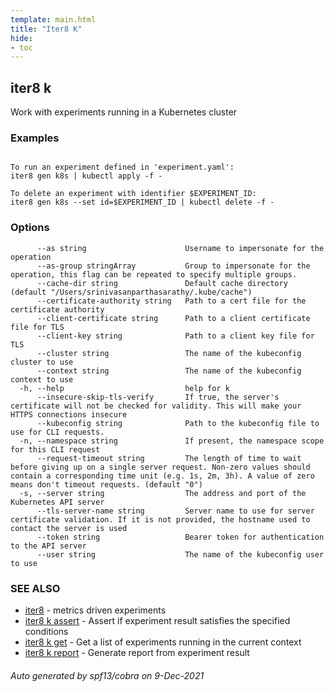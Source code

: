```yaml
---
template: main.html
title: "Iter8 K"
hide:
- toc
---
```


## iter8 k

Work with experiments running in a Kubernetes cluster

### Examples

```

To run an experiment defined in 'experiment.yaml':
iter8 gen k8s | kubectl apply -f -

To delete an experiment with identifier $EXPERIMENT_ID:
iter8 gen k8s --set id=$EXPERIMENT_ID | kubectl delete -f -
```

### Options

```
      --as string                      Username to impersonate for the operation
      --as-group stringArray           Group to impersonate for the operation, this flag can be repeated to specify multiple groups.
      --cache-dir string               Default cache directory (default "/Users/srinivasanparthasarathy/.kube/cache")
      --certificate-authority string   Path to a cert file for the certificate authority
      --client-certificate string      Path to a client certificate file for TLS
      --client-key string              Path to a client key file for TLS
      --cluster string                 The name of the kubeconfig cluster to use
      --context string                 The name of the kubeconfig context to use
  -h, --help                           help for k
      --insecure-skip-tls-verify       If true, the server's certificate will not be checked for validity. This will make your HTTPS connections insecure
      --kubeconfig string              Path to the kubeconfig file to use for CLI requests.
  -n, --namespace string               If present, the namespace scope for this CLI request
      --request-timeout string         The length of time to wait before giving up on a single server request. Non-zero values should contain a corresponding time unit (e.g. 1s, 2m, 3h). A value of zero means don't timeout requests. (default "0")
  -s, --server string                  The address and port of the Kubernetes API server
      --tls-server-name string         Server name to use for server certificate validation. If it is not provided, the hostname used to contact the server is used
      --token string                   Bearer token for authentication to the API server
      --user string                    The name of the kubeconfig user to use
```

### SEE ALSO

* [iter8](iter8.md)	 - metrics driven experiments
* [iter8 k assert](iter8_k_assert.md)	 - Assert if experiment result satisfies the specified conditions
* [iter8 k get](iter8_k_get.md)	 - Get a list of experiments running in the current context
* [iter8 k report](iter8_k_report.md)	 - Generate report from experiment result

###### Auto generated by spf13/cobra on 9-Dec-2021
